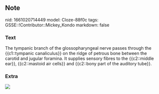 ## Note
nid: 1661020714449
model: Cloze-88f0c
tags: GSSE::!Contributor::Mickey_Kondo
markdown: false

### Text
The tympanic branch of the glossopharyngeal nerve passes through the {{c1::tympanic canaliculus}} on the ridge of petrous bone between the carotid and jugular foramina. It supplies sensory fibres to the {{c2::middle ear}}, {{c2::mastoid air cells}} and {{c2::bony part of the auditory tube}}.

### Extra
<img src= 
"eyJidWNrZXQiOiJuc2F0bGFzLWFzc2V0cyIsImtleSI6Im5ldXJvYW5hdG9teS9SaG90b25fUHVicy9SUDI2XzguanBnIiwiZWRpdHMiOnsicmVzaXplIj">
